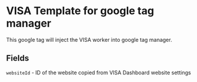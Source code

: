 # VISA Template for google tag manager
This google tag will inject the VISA worker into google tag manager. 

## Fields
`websiteId` - ID of the website copied from VISA Dashboard website settings
